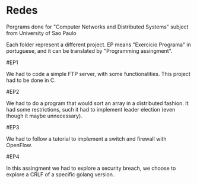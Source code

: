 # Redes
Porgrams done for "Computer Networks and Distributed Systems" subject from University of Sao Paulo

Each folder represent a different project. EP means "Exercicio Programa" in portuguese, and it can be translated by "Programming assingment".

#EP1

We had to code a simple FTP server, with some functionalities. This project had to be done in C.

#EP2

We had to do a program that would sort an array in a distributed fashion. It had some restrictions, such it had to implement leader election (even though it maybe unnecessary).

#EP3

We had to follow a tutorial to implement a switch and firewall with OpenFlow.

#EP4

In this assingment we had to explore a security breach, we choose to explore a CRLF of a specific golang version.